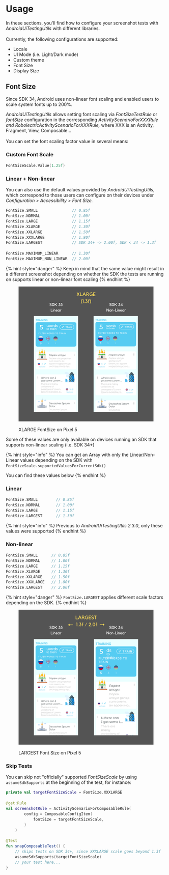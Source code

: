 # Usage

In these sections, you'll find how to configure your screenshot tests with _AndroidUiTestingUtils_ with different libraries.\
\
Currently, the following configurations are supported:

* Locale
* UI Mode (i.e. Light/Dark mode)
* Custom theme
* Font Size
* Display Size

## Font Size

Since SDK 34, Android uses non-linear font scaling and enabled users to scale system fonts up to 200%.&#x20;

_AndroidUiTestingUtils_ allows setting font scaling via _FontSizeTestRule_ or _fontSize_ configuration in the corresponding _ActivityScenarioForXXXRule and RobolectricActivityScenarioForXXXRule,_ where XXX is an Activity, Fragment, View, Composable...\
\
You can set the font scaling factor value in several means:

### Custom Font Scale

```kotlin
FontSizeScale.Value(1.25f)
```

### Linear + Non-linear

You can also use the default values provided by _AndroidUiTestingUtils_, which correspond to those users can configure on their devices under _Configuration > Accessibility > Font Size._

```kotlin
FontSize.SMALL               // 0.85f
FontSize.NORMAL              // 1.00f
FontSize.LARGE               // 1.15f
FontSize.XLARGE              // 1.30f
FontSize.XXLARGE             // 1.50f
FontSize.XXXLARGE            // 1.80f
FontSize.LARGEST             // SDK 34+ -> 2.00f, SDK < 34 -> 1.3f

FontSize.MAXIMUM_LINEAR      // 1.30f
FontSize.MAXIMUM_NON_LINEAR  // 2.00f
```

{% hint style="danger" %}
Keep in mind that the same value might result in a different screenshot depending on whether the SDK the tests are running on supports linear or non-linear font scaling
{% endhint %}

<figure><img src="../.gitbook/assets/1.png" alt="" width="563"><figcaption><p>XLARGE FontSize on Pixel 5</p></figcaption></figure>

Some of these values are only available on devices running an SDK that supports non-linear scaling (i.e. SDK 34+)

{% hint style="info" %}
You can get an Array with only the Linear/Non-Linear values depending on the SDK with\
`FontSizeScale.supportedValuesForCurrentSdk()`

You can find these values below
{% endhint %}

### Linear

```kotlin
FontSize.SMALL        // 0.85f
FontSize.NORMAL       // 1.00f
FontSize.LARGE        // 1.15f
FontSize.LARGEST      // 1.30f
```

{% hint style="info" %}
Previous to _AndroidUiTestingUtils_ _2.3.0_, only these values were supported
{% endhint %}

### Non-linear

```kotlin
FontSize.SMALL      // 0.85f
FontSize.NORMAL     // 1.00f
FontSize.LARGE      // 1.15f
FontSize.XLARGE     // 1.30f
FontSize.XXLARGE    // 1.50f
FontSize.XXXLARGE   // 1.80f
FontSize.LARGEST    // 2.00f
```

{% hint style="danger" %}
`FontSize.LARGEST` applies different scale factors depending on the SDK.
{% endhint %}

<figure><img src="../.gitbook/assets/2.png" alt="" width="563"><figcaption><p>LARGEST Font Size on Pixel 5</p></figcaption></figure>

### Skip Tests

You can skip not "officially" supported _FontSizeScale_ by using `assumeSdkSupports` at the beginning of the test, for instance:

```kotlin
private val targetFontSizeScale = FontSize.XXXLARGE

@get:Rule
val screenshotRule = ActivityScenarioForComposableRule(
        config = ComposableConfigItem(
            fontSize = targetFontSizeScale,
        )
    )

@Test
fun snapComposableTest() {
    // skips tests on SDK 34+, since XXXLARGE scale goes beyond 1.3f
    assumeSdkSupports(targetFontSizeScale)
    // your test here...
}
```

